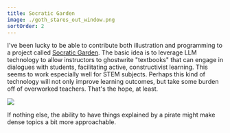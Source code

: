 ```yaml
---
title: Socratic Garden
image: ./goth_stares_out_window.png
sortOrder: 2
---
```


I've been lucky to be able to contribute both illustration and programming to a project called [Socratic Garden](https://socratic.garden). The basic idea is to leverage LLM technology to allow instructors to ghostwrite "textbooks" that can engage in dialogues with students, facilitating active, constructivist learning. This seems to work especially well for STEM subjects. Perhaps this kind of technology will not only improve learning outcomes, but take some burden off of overworked teachers. That's the hope, at least.

![](./sgpirate.png)

If nothing else, the ability to have things explained by a pirate might make dense topics a bit more approachable.
